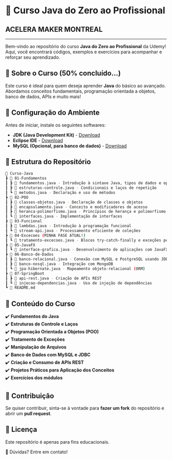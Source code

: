 # 🚀 Curso Java do Zero ao Profissional
## ACELERA MAKER MONTREAL 
---

Bem-vindo ao repositório do curso **Java do Zero ao Profissional** da Udemy! Aqui, você encontrará códigos, exemplos e exercícios para acompanhar e reforçar seu aprendizado.

## 📖 Sobre o Curso (50% concluído...)

Este curso é ideal para quem deseja aprender **Java** do básico ao avançado. Abordamos conceitos fundamentais, programação orientada a objetos, banco de dados, APIs e muito mais!

## 🔧 Configuração do Ambiente

Antes de iniciar, instale os seguintes softwares:

- **JDK (Java Development Kit)** - [Download](https://www.oracle.com/java/technologies/javase-downloads.html)
- **Eclipse IDE** - [Download](https://www.eclipse.org/downloads/)
- **MySQL (Opcional, para banco de dados)** - [Download](https://dev.mysql.com/downloads/installer/)

## 📂 Estrutura do Repositório

```bash
📂 Curso-Java
┣ 📂 01-Fundamentos
┃ ┣ 📜 fundamentos.java - Introdução à sintaxe Java, tipos de dados e operadores
┃ ┣ 📜 estruturas-controle.java - Condicionais e laços de repetição
┃ ┗ 📜 metodos.java - Declaração e uso de métodos
┣ 📂 02-POO
┃ ┣ 📜 classes-objetos.java - Declaração de classes e objetos
┃ ┣ 📜 encapsulamento.java - Conceito e modificadores de acesso
┃ ┣ 📜 heranca-polimorfismo.java - Princípios de herança e polimorfismo
┃ ┗ 📜 interfaces.java - Implementação de interfaces
┣ 📂 03-Funcional
┃ ┣ 📜 lambdas.java - Introdução à programação funcional
┃ ┗ 📜 stream-api.java - Processamento eficiente de coleções
┣ 📂 04-Excecoes (MINHA FASE ATUAL!)
┃ ┗ 📜 tratamento-excecoes.java - Blocos try-catch-finally e exceções personalizadas
┣ 📂 05-JavaFX
┃ ┗ 📜 interface-grafica.java - Desenvolvimento de aplicações com JavaFX
┣ 📂 06-Banco-de-Dados
┃ ┣ 📜 banco-relacional.java - Conexão com MySQL e PostgreSQL usando JDBC
┃ ┣ 📜 banco-nosql.java - Integração com MongoDB
┃ ┗ 📜 jpa-hibernate.java - Mapeamento objeto-relacional (ORM)
┣ 📂 07-SpringBoot
┃ ┣ 📜 api-rest.java - Criação de APIs REST
┃ ┗ 📜 injecao-dependencias.java - Uso de injeção de dependências
┗ 📜 README.md
```


## 📌 Conteúdo do Curso

✔️ **Fundamentos do Java**  
✔️ **Estruturas de Controle e Laços**  
✔️ **Programação Orientada a Objetos (POO)**  
✔️ **Tratamento de Exceções**  
✔️ **Manipulação de Arquivos**  
✔️ **Banco de Dados com MySQL e JDBC**  
✔️ **Criação e Consumo de APIs REST**  
✔️ **Projetos Práticos para Aplicação dos Conceitos**  
✔️ **Exercícios dos módulos**  

## 🤝 Contribuição

Se quiser contribuir, sinta-se à vontade para **fazer um fork** do repositório e abrir um **pull request**.  

## 📜 Licença

Este repositório é apenas para fins educacionais.  

📩 Dúvidas? Entre em contato!  
